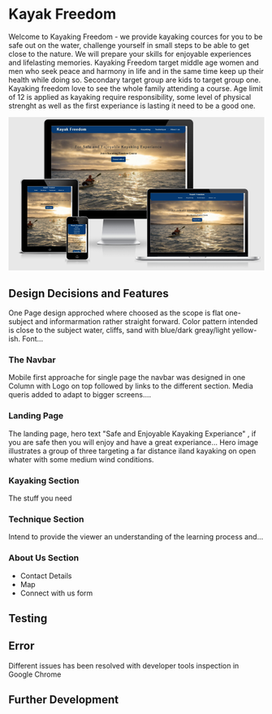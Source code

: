 # Kayak Freedom

Welcome to Kayaking Freedom - we provide kayaking cources for you to be safe out on the water, challenge yourself in small steps to be able to get close to the nature. We will prepare your skills for enjoyable experiences and lifelasting memories. Kayaking Freedom target middle age women and men who seek peace and harmony in life and in the same time keep up their health while doing so. Secondary target group are kids to target group one. Kayaking freedom love to see the whole family attending a course. Age limit of 12 is applied as kayaking require responsibility, some level of physical strenght as well as the first experiance is lasting it need to be a good one.

![Responsive Test](./assests/img/responsive_check_kayaking_classes.PNG)

## Design Decisions and Features
One Page design approched where choosed as the scope is flat one-subject and informarmation rather straight forward. Color pattern intended is close to the subject water, cliffs, sand with blue/dark greay/light yellow-ish. Font...

### The Navbar
Mobile first approache for single page the navbar was designed in one Column with Logo on top followed by links to the different section. Media queris added to adapt to bigger screens....

### Landing Page
The landing page, hero text "Safe and Enjoyable Kayaking Experiance" , if you are safe then you will enjoy and have a great experiance...
Hero image illustrates a group of three targeting a far distance iland kayaking on open whater with some medium wind conditions.

### Kayaking Section
The stuff you need

### Technique Section
Intend to provide the viewer an understanding of the learning process and...

### About Us Section
- Contact Details
- Map
- Connect with us form

## Testing

###

## Error

Different issues has been resolved with developer tools inspection in Google Chrome

## Further Development

